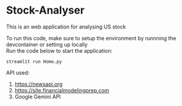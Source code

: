 # Stock-Analyser
This is an web application for analysing US stock

To run this code, make sure to setup the environment by runnning the devcontainer or setting up locally
<br>
Run the code below to start the application:
```
streamlit run Home.py
```

API used:
1. https://newsapi.org
2. https://site.financialmodelingprep.com
3. Google Gemini API